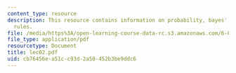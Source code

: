 ```yaml
---
content_type: resource
description: This resource contains information on probability, bayes' rule, and other
  rules.
file: /media/https%3A/open-learning-course-data-rc.s3.amazonaws.com/6-041-probabilistic-systems-analysis-and-applied-probability-spring-2006/cb76456ea51cc93d2a50452b3be9ddc6_lec02.pdf
file_type: application/pdf
resourcetype: Document
title: lec02.pdf
uid: cb76456e-a51c-c93d-2a50-452b3be9ddc6
---
```

